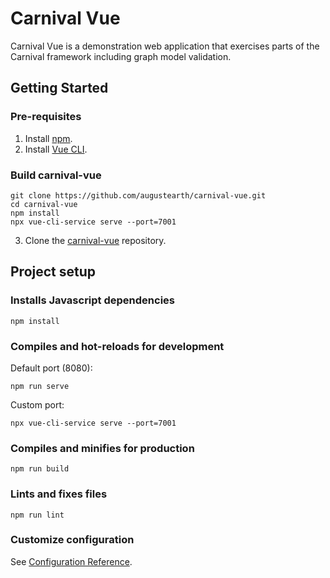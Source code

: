 # Carnival Vue

Carnival Vue is a demonstration web application that exercises parts of the Carnival framework including graph model validation.

## Getting Started

### Pre-requisites

1. Install [npm](https://www.npmjs.com/get-npm).
2. Install [Vue CLI](https://cli.vuejs.org/).

### Build carnival-vue
```
git clone https://github.com/augustearth/carnival-vue.git
cd carnival-vue
npm install
npx vue-cli-service serve --port=7001
```
3. Clone the [carnival-vue](https://github.com/augustearth/carnival-vue) repository.


## Project setup

### Installs Javascript dependencies
```
npm install
```

### Compiles and hot-reloads for development
Default port (8080):

```
npm run serve
```

Custom port:

```
npx vue-cli-service serve --port=7001
```

### Compiles and minifies for production
```
npm run build
```

### Lints and fixes files
```
npm run lint
```

### Customize configuration
See [Configuration Reference](https://cli.vuejs.org/config/).
